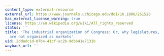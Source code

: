 ```yaml
---
content_type: external-resource
external_url: https://www.journals.uchicago.edu/doi/10.1086/261528
has_external_license_warning: true
license: https://en.wikipedia.org/wiki/All_rights_reserved
status: ''
title: 'The industrial organization of Congress: Or, why legislatures, like firms,
  are not organized as markets'
uid: 2ddadc1d-07b4-41cf-ac2b-9dbb41e7131b
wayback_url: ''
---
```

